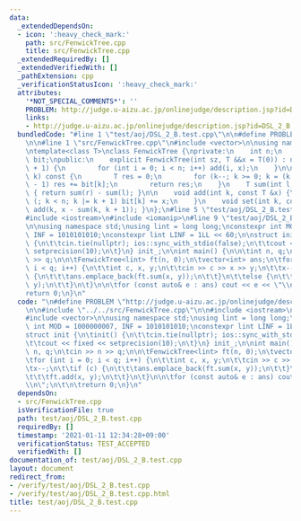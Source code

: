 ```yaml
---
data:
  _extendedDependsOn:
  - icon: ':heavy_check_mark:'
    path: src/FenwickTree.cpp
    title: src/FenwickTree.cpp
  _extendedRequiredBy: []
  _extendedVerifiedWith: []
  _pathExtension: cpp
  _verificationStatusIcon: ':heavy_check_mark:'
  attributes:
    '*NOT_SPECIAL_COMMENTS*': ''
    PROBLEM: http://judge.u-aizu.ac.jp/onlinejudge/description.jsp?id=DSL_2_B
    links:
    - http://judge.u-aizu.ac.jp/onlinejudge/description.jsp?id=DSL_2_B
  bundledCode: "#line 1 \"test/aoj/DSL_2_B.test.cpp\"\n\n#define PROBLEM \"http://judge.u-aizu.ac.jp/onlinejudge/description.jsp?id=DSL_2_B\"\
    \n\n#line 1 \"src/FenwickTree.cpp\"\n#include <vector>\n\nusing namespace std;\n\
    \ntemplate<class T>\nclass FenwickTree {\nprivate:\n    int n;\n    vector<T>\
    \ bit;\npublic:\n    explicit FenwickTree(int sz, T &&x = T(0)) : n(sz), bit(n\
    \ + 1) {\n        for (int i = 0; i < n; i++) add(i, x);\n    }\n\n    T sum(int\
    \ k) const {\n        T res = 0;\n        for (k--; k >= 0; k = (k & (k + 1))\
    \ - 1) res += bit[k];\n        return res;\n    }\n    T sum(int l, int r) const\
    \ { return sum(r) - sum(l); }\n\n    void add(int k, const T &x) {\n        for\
    \ (; k < n; k |= k + 1) bit[k] += x;\n    }\n    void set(int k, const T &x) {\
    \ add(k, x - sum(k, k + 1)); }\n};\n#line 5 \"test/aoj/DSL_2_B.test.cpp\"\n\n\
    #include <iostream>\n#include <iomanip>\n#line 9 \"test/aoj/DSL_2_B.test.cpp\"\
    \n\nusing namespace std;\nusing lint = long long;\nconstexpr int MOD = 1000000007,\
    \ INF = 1010101010;\nconstexpr lint LINF = 1LL << 60;\n\nstruct init {\n\tinit()\
    \ {\n\t\tcin.tie(nullptr); ios::sync_with_stdio(false);\n\t\tcout << fixed <<\
    \ setprecision(10);\n\t}\n} init_;\n\nint main() {\n\n\tint n, q;\n\tcin >> n\
    \ >> q;\n\n\tFenwickTree<lint> ft(n, 0);\n\tvector<int> ans;\n\tfor (int i = 0;\
    \ i < q; i++) {\n\t\tint c, x, y;\n\t\tcin >> c >> x >> y;\n\t\tx--;\n\t\tif (c)\
    \ {\n\t\t\tans.emplace_back(ft.sum(x, y));\n\t\t}\n\t\telse {\n\t\t\tft.add(x,\
    \ y);\n\t\t}\n\t}\n\n\tfor (const auto& e : ans) cout << e << \"\\n\";\n\t\n\t\
    return 0;\n}\n"
  code: "\n#define PROBLEM \"http://judge.u-aizu.ac.jp/onlinejudge/description.jsp?id=DSL_2_B\"\
    \n\n#include \"../../src/FenwickTree.cpp\"\n\n#include <iostream>\n#include <iomanip>\n\
    #include <vector>\n\nusing namespace std;\nusing lint = long long;\nconstexpr\
    \ int MOD = 1000000007, INF = 1010101010;\nconstexpr lint LINF = 1LL << 60;\n\n\
    struct init {\n\tinit() {\n\t\tcin.tie(nullptr); ios::sync_with_stdio(false);\n\
    \t\tcout << fixed << setprecision(10);\n\t}\n} init_;\n\nint main() {\n\n\tint\
    \ n, q;\n\tcin >> n >> q;\n\n\tFenwickTree<lint> ft(n, 0);\n\tvector<int> ans;\n\
    \tfor (int i = 0; i < q; i++) {\n\t\tint c, x, y;\n\t\tcin >> c >> x >> y;\n\t\
    \tx--;\n\t\tif (c) {\n\t\t\tans.emplace_back(ft.sum(x, y));\n\t\t}\n\t\telse {\n\
    \t\t\tft.add(x, y);\n\t\t}\n\t}\n\n\tfor (const auto& e : ans) cout << e << \"\
    \\n\";\n\t\n\treturn 0;\n}\n"
  dependsOn:
  - src/FenwickTree.cpp
  isVerificationFile: true
  path: test/aoj/DSL_2_B.test.cpp
  requiredBy: []
  timestamp: '2021-01-11 12:34:28+09:00'
  verificationStatus: TEST_ACCEPTED
  verifiedWith: []
documentation_of: test/aoj/DSL_2_B.test.cpp
layout: document
redirect_from:
- /verify/test/aoj/DSL_2_B.test.cpp
- /verify/test/aoj/DSL_2_B.test.cpp.html
title: test/aoj/DSL_2_B.test.cpp
---
```


